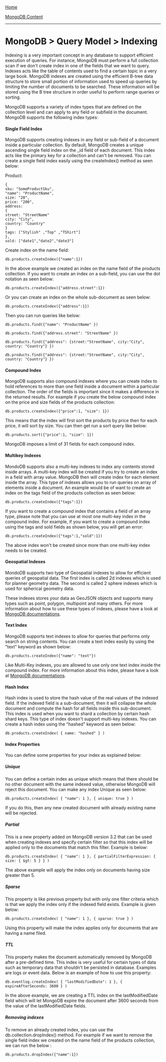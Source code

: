 [Home](../../index.md)

[MongoDB Content](../MongoDB.md)
___

# MongoDB > Query Model > Indexing


Indexing is a very important concept in any database to support efficient execution of queries. For instance, MongoDB must perform a full collection scan if we don't create index in one of the fields that we want to query. Indexes acts like the table of contents used to find a certain topic in a very large book. MongoDB indexes are created using the efficient B-tree data structure to store small portion of information used to speed up queries by limiting the number of documents to be searched. These information will be stored using the B tree structure in order useful to perform range queries or sorting. 


MongoDB supports a variety of index types that are defined on the collection level and can apply to any field or subfield in the document. MongoDB supports the following index types:


#### Single Field Index

MongoDB supports creating indexes in any field or sub-field of a document inside a particular collection. By default, MongoDB creates a unique ascending single field index on the _id field of each document. This index acts like the primary key for a collection and can't be removed. You can create a single field index easily using the createIndex() method as seen below:

Product:

````
{
sku: "SomeProductSku",
"name": "ProductName",
size: "20",
price: "200",
address:
{
street: "StreetName"
city: "City",
country: "Country"
} 
tags: ["Stylish" ,"Top" ,"TShirt"]
},
sold: ["date1","date2","date3"]
````

Create index on the name field:

````
db.products.createIndex({"name":1})
````

In the above example we created an index on the name field of the products collection. If you want to create an index on a sub-field, you can use the dot notation as seen below:

````
db.products.createIndex({"address.street":1})
````

Or you can create an index on the whole sub-document as seen below:

````
db.products.createIndex({"address":1})
````

Then you can run queries like below:


````
db.products.find({"name": "ProductName" })
````

````
db.products.find({"address.street": "StreetName" })
````

````
db.products.find({"address": {street:"StreetName", city:"City", country: "Country"} })
````

````
db.products.find({"address": {street:"StreetName", city:"City", country: "Country"} })
````

#### Compound Index

MongoDB supports also compound indexes where you can create index to hold references to more than one field inside a document within a particular collection. The order of the fields is important since it makes a difference in the returned results. For example if you create the below compound index on the price and size fields of the products collection:


````
db.products.createIndex({"price":1, "size": 1})
````

This means that the index will first sort the products by price then for each price, it will sort by size.  You can then get run a sort query like below:

````
db.products.sort({"price":1, "size": 1})
````

MongoDB imposes a limit of 31 fields for each compound index.


#### Multikey Indexes

MondoDB supports also a multi-key indexes to index any contents stored inside arrays. A multi-key index will be created if you try to create an index in a field with array value.  MongoDB then will create index for each element inside the array. This type of indexes allows you to run queries on array of elements inside a document. An example would be of want to create an index on the tags field of the products collection as seen below:


````
db.products.createIndex({"tags":1})
````

If you want to create a compound index that contains a field of an array type, please note that you can use at most one multi-key index in the compound index. For example, if you want to create a compound index using the tags and sold fields as shown below, you will get an error:


````
db.products.createIndex({"tags":1,"sold":1})
````

The above index won't be created since more than one multi-key index needs to be created.


#### Geospatial Indexes

MondoDB supports two type of Geospatial indexes to allow for efficient queries of geospatial data. The first index is called 2d indexes which is used for planner geometry data. The second is called 2 sphere indexes which is used for spherical geometry data.

These indexes stores your data as GeoJSON objects and supports many types such as point, polygon, multipoint and many others. For more information about how to use these types of indexes, please have a look at [MongoDB documentations](https://docs.mongodb.org/manual/applications/geospatial-indexes/).



#### Text Index

MongoDB supports text indexes to allow for queries that performs only search on string contents. You can create a text index easily by using the "text" keyword as shown below:


````
db.products.createIndex({"name": "text"})
````

Like Multi-Key indexes, you are allowed to use only one text index inside the compound index. For more information about this index, please have a look at [MongoDB documentations](https://docs.mongodb.org/manual/core/index-text/).


#### Hash Index

Hash index is used to store the hash value of the real values of the indexed field. If the indexed field is a sub-document, then it will collapse the whole document and compute the hash for all fields inside this sub-document. This index is used when you want to shard a collection by certain hash shard keys. This type of index doesn't support multi-key indexes. You can create a hash index using the "hashed" keyword as seen below:

````
db.products.createIndex( { name: "hashed" } )
````



#### Index Properties 

You can define some properties for your index as explained below:

##### Unique

You can define a certain index as unique which means that there should be no other document with the same indexed value, otherwise MongoDB will reject this document.  You can make any index Unique as seen below:

````
db.products.createIndex( { "name": 1 }, { unique: true } )
````

If you do this, then any new created document with already existing name will be rejected.


##### Partial

This is a new property added on MongoDB version 3.2 that can be used when creating indexes and specify certain filter so that this index will be applied only to the documents that match this filter. Example is below:


````
db.products.createIndex( { "name": 1 }, { partialFilterExpression: { size: { $gt: 5 } } )
````

The above example will apply the index only on documents having size greater than 5.


##### Sparse

This property is like previous property but with only one filter criteria which is that we apply the index only if the indexed field exists. Example is given below:


````
db.products.createIndex( { "name": 1 }, { sparse: true } )
````

Using this property will make the index applies only for documents that are having a name filed. 


##### TTL

This property makes the document automatically removed by MongoDB after a pre-defined time.  This index is very useful for certain types of data such as temporary data that shouldn't be persisted in database. Examples are logs or event data. Below is an example of how to use this property:



````
db.eventlog.createIndex( { "lastModifiedDate": 1 }, { expireAfterSeconds: 3600 } )
````

In the above example, we are creating a TTL index on the lastModifiedDate field which will let MongoDB expire the document after 3600 seconds from the value of the lastModifiedDate fields.


##### Removing indexes

To remove an already created index, you can use the  db.collection.dropIndex() method.  For example if we want to remove the single field index we created on the name field of the products collection, we can run the below :

````
db.products.dropIndex({"name":1})
````







